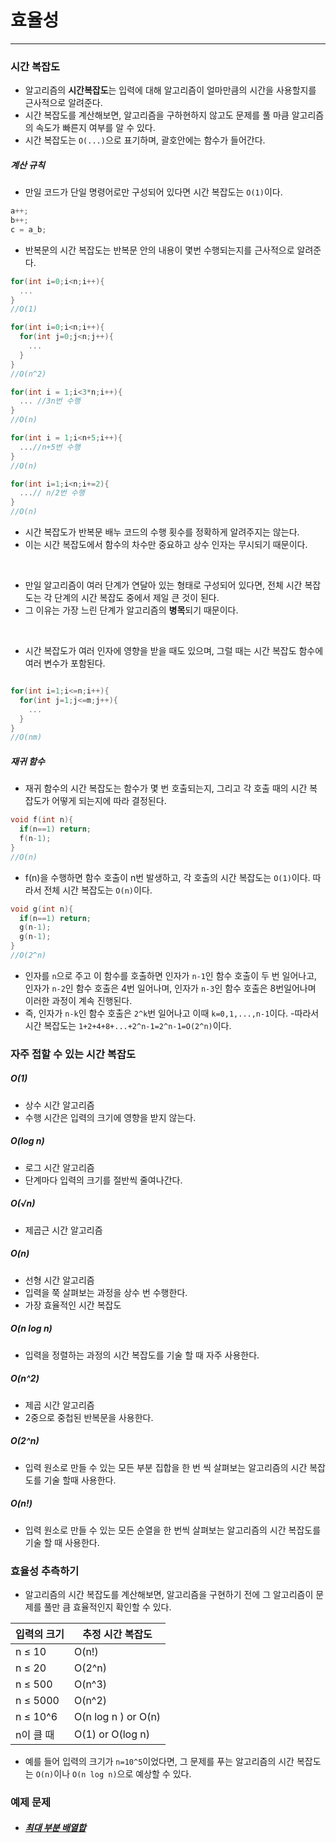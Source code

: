 # 효율성

---

### 시간 복잡도

- 알고리즘의 **시간복잡도**는 입력에 대해 알고리즘이 얼마만큼의 시간을 사용할지를 근사적으로 알려준다.
- 시간 복잡도를 계산해보면, 알고리즘을 구하현하지 않고도 문제를 풀 마큼 알고리즘의 속도가 빠른지 여부를 알 수 있다.
- 시간 복잡도는 `O(...)`으로 표기하며, 괄호안에는 함수가 들어간다.

##### 계산 규칙

- 만일 코드가 단일 명령어로만 구성되어 있다면 시간 복잡도는 `O(1)`이다.

```c++
a++;
b++;
c = a_b;
```

- 반복문의 시간 복잡도는 반복문 안의 내용이 몇번 수행되는지를 근사적으로 알려준다.

```c++
for(int i=0;i<n;i++){
  ...
}
//O(1)

for(int i=0;i<n;i++){
  for(int j=0;j<n;j++){
    ...
  }
}
//O(n^2)

for(int i = 1;i<3*n;i++){
  ... //3n번 수행
}
//O(n)

for(int i = 1;i<n+5;i++){
  ...//n+5번 수행
}
//O(n)

for(int i=1;i<n;i+=2){
  ...// n/2번 수행
}
//O(n)
```

- 시간 복잡도가 반복문 배누 코드의 수행 횟수를 정확하게 알려주지는 않는다.
- 이는 시간 복잡도에서 함수의 차수만 중요하고 상수 인자는 무시되기 때문이다.

<br/>

- 만일 알고리즘이 여러 단계가 연달아 있는 형태로 구성되어 있다면, 전체 시간 복잡도는 각 단계의 시간 복잡도 중에서 제일 큰 것이 된다.
- 그 이유는 가장 느린 단계가 알고리즘의 **병목**되기 때문이다.

<br/>

- 시간 복잡도가 여러 인자에 영향을 받을 때도 있으며, 그럴 때는 시간 복잡도 함수에 여러 변수가 포함된다.

```c++

for(int i=1;i<=n;i++){
  for(int j=1;j<=m;j++){
    ...
  }
}
//O(nm)
```

##### 재귀 함수

- 재귀 함수의 시간 복잡도는 함수가 몇 번 호출되는지, 그리고 각 호출 때의 시간 복잡도가 어떻게 되는지에 따라 결정된다.

```c++
void f(int n){
  if(n==1) return;
  f(n-1);
}
//O(n)
```

- f(n)을 수행하면 함수 호출이 n번 발생하고, 각 호출의 시간 복잡도는 `O(1)`이다. 따라서 전체 시간 복잡도는 `O(n)`이다.

```c++
void g(int n){
  if(n==1) return;
  g(n-1);
  g(n-1);
}
//O(2^n)
```

- 인자를 `n`으로 주고 이 함수를 호출하면 인자가 `n-1`인 함수 호출이 두 번 일어나고, 인자가 `n-2`인 함수 호출은 4번 일어나며, 인자가 `n-3`인 함수 호출은 8번일어나며 이러한 과정이 계속 진행된다.
- 즉, 인자가 `n-k`인 함수 호출은 `2^k`번 일어나고 이때 `k=0,1,...,n-1`이다. -따라서 시간 복잡도는 `1+2+4+8+...+2^n-1=2^n-1=O(2^n)`이다.

### 자주 접할 수 있는 시간 복잡도

##### O(1)

- 상수 시간 알고리즘
- 수행 시간은 입력의 크기에 영향을 받지 않는다.

##### O(log n)

- 로그 시간 알고리즘
- 단계마다 입력의 크기를 절반씩 줄여나간다.

##### O(√n)

- 제곱근 시간 알고리즘

##### O(n)

- 선형 시간 알고리즘
- 입력을 쭉 살펴보는 과정을 상수 번 수행한다.
- 가장 효율적인 시간 복잡도

##### O(n log n)

- 입력을 정렬하는 과정의 시간 복잡도를 기술 할 때 자주 사용한다.

##### O(n^2)

- 제곱 시간 알고리즘
- 2중으로 중첩된 반복문을 사용한다.

##### O(2^n)

- 입력 원소로 만들 수 있는 모든 부분 집합을 한 번 씩 살펴보는 알고리즘의 시간 복잡도를 기술 할때 사용한다.

##### O(n!)

- 입력 원소로 만들 수 있는 모든 순열을 한 번씩 살펴보는 알고리즘의 시간 복잡도를 기술 할 때 사용한다.

### 효율성 추측하기

- 알고리즘의 시간 복잡도를 계산해보면, 알고리즘을 구현하기 전에 그 알고리즘이 문제를 풀만 큼 효율적인지 확인할 수 있다.

| 입력의 크기 | 추정 시간 복잡도    |
| ----------- | ------------------- |
| n ≤ 10      | O(n!)               |
| n ≤ 20      | O(2^n)              |
| n ≤ 500     | O(n^3)              |
| n ≤ 5000    | O(n^2)              |
| n ≤ 10^6    | O(n log n ) or O(n) |
| n이 클 때   | O(1) or O(log n)    |

- 예를 들어 입력의 크기가 `n=10^5`이었다면, 그 문제를 푸는 알고리즘의 시간 복잡도는 `O(n)`이나 `O(n log n)`으로 예상할 수 있다.

### 예제 문제

- ##### [최대 부분 배열합](https://github.com/leehosu/coding-test-cpp/blob/master/ch3/max_array_sum.md)
